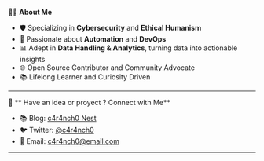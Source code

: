 👨‍💻 **About Me**

- 🛡️ Specializing in **Cybersecurity** and **Ethical Humanism**
- 🤖 Passionate about **Automation** and **DevOps**
- 📊 Adept in **Data Handling & Analytics**, turning data into actionable insights
- 🌐 Open Source Contributor and Community Advocate
- 📚 Lifelong Learner and Curiosity Driven

---

🔗 ** Have an idea or proyect ? Connect with Me**
- 📚 Blog: [c4r4nch0 Nest](https://cnawel.github.io/caranchonest)
- 🐦 Twitter: [@c4r4nch0](https://twitter.com/c4r4nch0)
- 📧 Email: c4r4nch0@email.com

---
